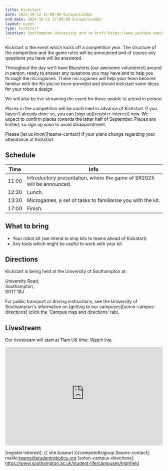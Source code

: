 ```yaml
---
title: Kickstart
date: 2024-10-12 11:00:00 Europe/London
end_date: 2024-10-12 17:00:00 Europe/London
layout: event
type: kickstart
location: Southampton University and <a href="https://www.youtube.com/watch?v=waO2NASj1zs">Student Robotics' YouTube Channel</a>
---
```


Kickstart is the event which kicks off a competition year. The structure of the
competition and the game rules will be announced and of course any questions you
have will be answered.

Throughout the day we'll have Blueshirts (our awesome volunteers!) around in
person, ready to answer any questions you may have and to help you through the
microgames. These microgames will help your team become familiar with the Kit
you've been provided and should kickstart some ideas for your robot's design.

We will also be live streaming the event for those unable to attend in person.

Places in the competition will be confirmed in advance of Kickstart. If you
haven't already done so, you can [sign up][register-interest] now. We expect to
confirm places towards the latter half of September. Places are limited, so sign
up soon to avoid disappointment.

Please [let us know][teams-contact] if your plans change regarding your
attendance at Kickstart.

## Schedule

| Time  | Info |
|-------|------|
| 11:00 | Introductory presentation, where the game of SR2025 will be announced. |
| 12:30 | Lunch. |
| 13:30 | Microgames, a set of tasks to familiarise you with the kit. |
| 17:00 | Finish. |

## What to bring

* Your robot kit (we intend to ship kits to teams ahead of Kickstart)
* Any tools which might be useful to work with your kit

## Directions

Kickstart is being held at the University of Southampton at:

<!-- Building 46,<br> -->
University Road,<br>
Southampton,<br>
SO17 1BJ

For public transport or driving instructions, see the University of
Southampton's information on [getting to our campuses][soton-campus-directions]
(click the 'Campus map and directions' tab).

## Livestream

Our livestream will start at <time datetime="2024-10-12T11:00:00+01:00" title="Sat, 12 Oct 2024 11:00:00 +0100">11am UK time</time>: [Watch live](https://www.youtube.com/watch?v=waO2NASj1zs).

<iframe
  title="Livestream of the Kickstart Event"
  width="100%"
  height="315"
  src="https://www.youtube-nocookie.com/embed/waO2NASj1zs"
  frameborder="0"
  allow="accelerometer; autoplay; encrypted-media; gyroscope; picture-in-picture"
  allowfullscreen></iframe>

[register-interest]: {{ site.baseurl }}/compete#signup
[teams-contact]: mailto:teams@studentrobotics.org
[soton-campus-directions]: https://www.southampton.ac.uk/student-life/campuses/highfield
